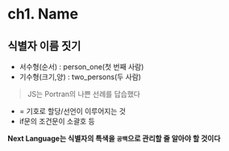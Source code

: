 # ch1. Name

## 식별자 이름 짓기

- 서수형(순서) : person_one(첫 번째 사람)
- 기수형(크기,양) : two_persons(두 사람)
  
> JS는 Portran의 나쁜 선례를 답습했다

- = 기호로 할당/선언이 이루어지는 것
- if문의 조건문이 소괄호 등

**Next Language는 식별자의 특색을 `공백`으로 관리할 줄 알아야 할 것이다**
